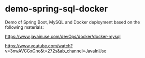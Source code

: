 # demo-spring-sql-docker

Demo of Spring Boot, MySQL and Docker deployment based on the following materials:

https://www.javainuse.com/devOps/docker/docker-mysql

https://www.youtube.com/watch?v=3nwAVCGxGno&t=272s&ab_channel=JavaInUse
